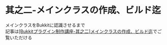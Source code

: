 # 其之二-メインクラスの作成、ビルド迄
メインクラスをBukkitに認識させるまで  
記事は[[Bukkitプラグイン制作講座-其之二]メインクラスの作成、ビルド迄](https://jyn.jp/bukkit-plugin-development-2/)でご覧いただける
